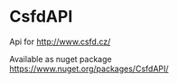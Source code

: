 # CsfdAPI

Api for http://www.csfd.cz/

Available as nuget package  
https://www.nuget.org/packages/CsfdAPI/

